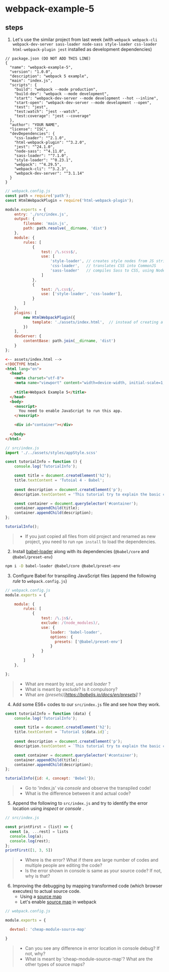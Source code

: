 # webpack-example-5


## steps

1. Let's use the similar project from last week (with `webpack webpack-cli webpack-dev-server sass-loader node-sass style-loader css-loader html-webpack-plugin jest` installed as development dependencies)
```javscript
// package.json (DO NOT ADD THIS LINE)
{
  "name": "webpack-example-5",
  "version": "1.0.0",
  "description": "webpack 5 example",
  "main": "index.js",
  "scripts": {
    "build": "webpack --mode production",
    "build-dev": "webpack --mode development",
    "start": "webpack-dev-server --mode development --hot --inline",
    "start-open": "webpack-dev-server --mode development --open",
    "test": "jest",
    "test:watch": "jest --watch",
    "test:coverage": "jest --coverage"
  },
  "author": "YOUR NAME",
  "license": "ISC",
  "devDependencies": {
    "css-loader": "^2.1.0",
    "html-webpack-plugin": "^3.2.0",
    "jest": "^24.1.0",
    "node-sass": "^4.11.0",
    "sass-loader": "^7.1.0",
    "style-loader": "^0.23.1",
    "webpack": "^4.29.5",
    "webpack-cli": "^3.2.3",
    "webpack-dev-server": "^3.1.14"
  }
}
```
```javascript
// webpack.config.js
const path = require('path');
const HtmlWebpackPlugin = require('html-webpack-plugin');

module.exports = {
	entry: './src/index.js',
	output: {
		filename: 'main.js',
		path: path.resolve(__dirname, 'dist')
	},
	module: {
		rules: [
			{
				test: /\.scss$/,
				use: [
					'style-loader', // creates style nodes from JS strings
					'css-loader',   // translates CSS into CommonJS
					'sass-loader'   // compiles Sass to CSS, using Node Sass by default
				]
			},
			{
				test: /\.css$/,
				use: ['style-loader', 'css-loader'],
			}
		]
	},
	plugins: [
		new HtmlWebpackPlugin({         
			template: './assets/index.html',  // instead of creating a new file, use the template
		})
	],
	devServer: {
		contentBase: path.join(__dirname, 'dist')
	}
};
```

```html
<-- assets/index.html -->
<!DOCTYPE html>
<html lang="en">
  <head>
    <meta charset="utf-8">
    <meta name="viewport" content="width=device-width, initial-scale=1, shrink-to-fit=no">
  
    <title>Webpack Example 5</title>
  </head>
  <body>
    <noscript>
      You need to enable JavaScript to run this app.
    </noscript>

    <div id="container"></div>
    
  </body>
</html>
```

```javascript
// src/index.js
import './../assets/styles/appStyle.scss'

const tutorialInfo = function () {
	console.log('TutorialInfo');

	const title = document.createElement('h2');
	title.textContent = 'Tutoial 4 - Babel';
	
	const description = document.createElement('p');
	description.textContent = 'This tutorial try to explain the basic concepts of jest';

	const container = document.querySelector('#container');
	container.appendChild(title);
	container.appendChild(description);
};

tutorialInfo();

```
>- If you just copied all files from old project and renamed as new project, you need to run `npm install` to load the dependencies.

2. Install [babel-loader](https://github.com/babel/babel-loader) along with its dependencies (`@babel/core` and `@babel/preset-env`)
```bash
npm i -D babel-loader @babel/core @babel/preset-env
```

3. Configure Babel for transpiling JavaScript files (append the following _rule_ to `webpack.config.js`)
```javascript
// webpack.config.js
module.exports = {

	module: {
		rules: [
			{
				test: /\.js$/,
				exclude: /(node_modules)/,
				use: {
					loader: 'babel-loader',
					options: {
					  presets: ['@babel/preset-env']
					}
				}
			}
		]
	},

};
```

>- What are meant by _test_, _use_ and _loader_ ?
>- What is meant by _exclude_? Is it compulsory?
>- What are _(presets)[https://babeljs.io/docs/en/presets]_ ?

4. Add some ES6+ codes to our `src/index.js` file and see how they work.
```javascript
const tutorialInfo = function (data) {
	console.log('TutorialInfo');

	const title = document.createElement('h2');
	title.textContent = `Tutorial ${data.id}`;
	
	const description = document.createElement('p');
	description.textContent = `This tutorial try to explain the basic concepts of ${data.concept}`;

	const container = document.querySelector('#container');
	container.appendChild(title);
	container.appendChild(description);
};

tutorialInfo({id: 4, concept: 'Bebel'});
```
>- Go to 'index.js' via _console_ and observe the transpiled code!
>- What is the difference between it and actual code?

5.  Append the following to `src/index.js` and try to identify the error location using _inspect_ or _console_ .
```javascript
// src/index.js

const printFirst = (list) => {
  const [a, ...rest] = lists
  console.log(a);
  console.log(rest);
};
printFirst([1, 3, 5])
```
>- Where is the error? What if there are large number of codes and multiple people are editing the code?
>- Is the error shown in console is same as your source code? If not, why is that?

6. Improving the debugging by mapping transformed code (which browser executes) to actual source code.
	- Using a [source map](https://www.html5rocks.com/en/tutorials/developertools/sourcemaps/)
	- Let's enable [source map](https://webpack.js.org/configuration/devtool/) in webpack

```javascript
// webpack.config.js

module.exports = {

  devtool: 'cheap-module-source-map'

}
```
>- Can you see any difference in error location in console debug? If not, why?
>- What is meant by 'cheap-module-source-map'? What are the other types of source maps?
